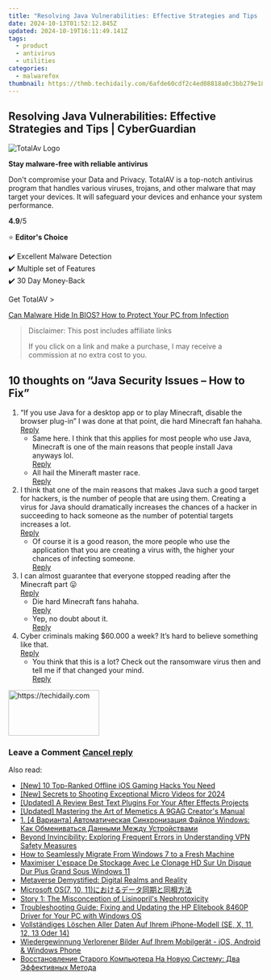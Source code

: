 ```yaml
---
title: "Resolving Java Vulnerabilities: Effective Strategies and Tips | CyberGuardian"
date: 2024-10-13T01:52:12.845Z
updated: 2024-10-19T16:11:49.141Z
tags:
  - product
  - antivirus
  - utilities
categories:
  - malwarefox
thumbnail: https://thmb.techidaily.com/6afde60cdf2c4ed08818a0c3bb279e1893a9ceb4675945a4f5d57ab92e9d6ef9.jpg
---
```


## Resolving Java Vulnerabilities: Effective Strategies and Tips | CyberGuardian

![TotalAv Logo](https://www.malwarefox.com/wp-content/uploads/2024/02/totalav-svg.webp "totalav-svg")

**Stay malware-free with reliable antivirus**

Don't compromise your Data and Privacy. TotalAV is a top-notch antivirus program that handles various viruses, trojans, and other malware that may target your devices. It will safeguard your devices and enhance your system performance.

**4.9**/5

⭐ **Editor's Choice**

✔️ Excellent Malware Detection  
✔️ Multiple set of Features  
✔️ 30 Day Money-Back

[](https://tools.techidaily.com/malwarefox/products/) Get TotalAV > 

[Can Malware Hide In BIOS? How to Protect Your PC from Infection](https://tools.techidaily.com/malwarefox/products/)

>  Disclaimer: This post includes affiliate links
>
>  If you click on a link and make a purchase, I may receive a commission at no extra cost to you.
>

## 10 thoughts on “Java Security Issues – How to Fix”

1. “If you use Java for a desktop app or to play Minecraft, disable the browser plug-in” I was done at that point, die hard Minecraft fan hahaha.  
[Reply](https://tools.techidaily.com/malwarefox/products/)  
   * Same here. I think that this applies for most people who use Java, Minecraft is one of the main reasons that people install Java anyways lol.  
   [Reply](https://tools.techidaily.com/malwarefox/products/)  
   * All hail the Mineraft master race.  
   [Reply](https://tools.techidaily.com/malwarefox/products/)
2. I think that one of the main reasons that makes Java such a good target for hackers, is the number of people that are using them. Creating a virus for Java should dramatically increases the chances of a hacker in succeeding to hack someone as the number of potential targets increases a lot.  
[Reply](https://tools.techidaily.com/malwarefox/products/)  
   * Of course it is a good reason, the more people who use the application that you are creating a virus with, the higher your chances of infecting someone.  
   [Reply](https://tools.techidaily.com/malwarefox/products/)
3. I can almost guarantee that everyone stopped reading after the Minecraft part 😛  
[Reply](https://tools.techidaily.com/malwarefox/products/)  
   * Die hard Minecraft fans hahaha.  
   [Reply](https://tools.techidaily.com/malwarefox/products/)  
   * Yep, no doubt about it.  
   [Reply](https://tools.techidaily.com/malwarefox/products/)
4. Cyber criminals making $60.000 a week? It’s hard to believe something like that.  
[Reply](https://tools.techidaily.com/malwarefox/products/)  
   * You think that this is a lot? Check out the ransomware virus then and tell me if that changed your mind.  
   [Reply](https://tools.techidaily.com/malwarefox/products/)

<!-- affiliate ads begin -->
<a href="https://aligracehair.sjv.io/c/5597632/2135411/19272" target="_top" id="2135411">
  <img src="//a.impactradius-go.com/display-ad/19272-2135411" border="0" alt="https://techidaily.com" width="180" height="90"/>
</a>
<img height="0" width="0" src="https://aligracehair.sjv.io/i/5597632/2135411/19272" style="position:absolute;visibility:hidden;" border="0" />
<!-- affiliate ads end -->

### Leave a Comment [Cancel reply](https://tools.techidaily.com/malwarefox/products/)

<ins class="adsbygoogle"
     style="display:block"
     data-ad-format="autorelaxed"
     data-ad-client="ca-pub-7571918770474297"
     data-ad-slot="1223367746"></ins>

<ins class="adsbygoogle"
     style="display:block"
     data-ad-client="ca-pub-7571918770474297"
     data-ad-slot="8358498916"
     data-ad-format="auto"
     data-full-width-responsive="true"></ins>

<span class="atpl-alsoreadstyle">Also read:</span>
<div><ul>
<li><a href="https://video-screen-grab.techidaily.com/new-10-top-ranked-offline-ios-gaming-hacks-you-need/"><u>[New] 10 Top-Ranked Offline iOS Gaming Hacks You Need</u></a></li>
<li><a href="https://article-files.techidaily.com/new-secrets-to-shooting-exceptional-micro-videos-for-2024/"><u>[New] Secrets to Shooting Exceptional Micro Videos for 2024</u></a></li>
<li><a href="https://extra-lessons.techidaily.com/updated-a-review-best-text-plugins-for-your-after-effects-projects/"><u>[Updated] A Review Best Text Plugins For Your After Effects Projects</u></a></li>
<li><a href="https://extra-approaches.techidaily.com/updated-mastering-the-art-of-memetics-a-9gag-creators-manual/"><u>[Updated] Mastering the Art of Memetics A 9GAG Creator's Manual</u></a></li>
<li><a href="https://win-wonderful.techidaily.com/1-4-varianta-avtomaticheskaya-sinhronizaciya-fajlov-windows-kak-obmenivatsya-dannymi-mezhdu-ustrojstvami/"><u>1. [4 Варианта] Автоматическая Синхронизация Файлов Windows: Как Обмениваться Данными Между Устройствами</u></a></li>
<li><a href="https://some-approaches.techidaily.com/beyond-invincibility-exploring-frequent-errors-in-understanding-vpn-safety-measures/"><u>Beyond Invincibility: Exploring Frequent Errors in Understanding VPN Safety Measures</u></a></li>
<li><a href="https://win-wonderful.techidaily.com/how-to-seamlessly-migrate-from-windows-7-to-a-fresh-machine/"><u>How to Seamlessly Migrate From Windows 7 to a Fresh Machine</u></a></li>
<li><a href="https://win-wonderful.techidaily.com/maximiser-lespace-de-stockage-avec-le-clonage-hd-sur-un-disque-dur-plus-grand-sous-windows-11/"><u>Maximiser L'espace De Stockage Avec Le Clonage HD Sur Un Disque Dur Plus Grand Sous Windows 11</u></a></li>
<li><a href="https://facebook.techidaily.com/metaverse-demystified-digital-realms-and-reality/"><u>Metaverse Demystified: Digital Realms and Reality</u></a></li>
<li><a href="https://win-wonderful.techidaily.com/microsoft-os7-10-11/"><u>Microsoft OS(7, 10, 11)におけるデータ同期と同梖方法</u></a></li>
<li><a href="https://eaxpv-info.techidaily.com/story-1-the-misconception-of-lisinoprils-nephrotoxicity/"><u>Story 1: The Misconception of Lisinopril's Nephrotoxicity</u></a></li>
<li><a href="https://driver-download.techidaily.com/troubleshooting-guide-fixing-and-updating-the-hp-elitebook-8460p-driver-for-your-pc-with-windows-os/"><u>Troubleshooting Guide: Fixing and Updating the HP Elitebook 8460P Driver for Your PC with Windows OS</u></a></li>
<li><a href="https://win-wonderful.techidaily.com/vollstandiges-loschen-aller-daten-auf-ihrem-iphone-modell-se-x-11-12-13-oder-14/"><u>Vollständiges Löschen Aller Daten Auf Ihrem iPhone-Modell (SE, X, 11, 12, 13 Oder 14)</u></a></li>
<li><a href="https://win-wonderful.techidaily.com/wiedergewinnung-verlorener-bilder-auf-ihrem-mobilgerat-ios-android-and-windows-phone/"><u>Wiedergewinnung Verlorener Bilder Auf Ihrem Mobilgerät - iOS, Android & Windows Phone</u></a></li>
<li><a href="https://win-wonderful.techidaily.com/vosstanovlenie-starogo-kompyutera-na-novuyu-sistemu-dva-effektivnyh-metoda/"><u>Восстановление Старого Компьютера На Новую Систему: Два Эффективных Метода</u></a></li>
</ul></div>

